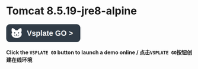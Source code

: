 # Tomcat 8.5.19-jre8-alpine

<a href="https://www.vsplate.com/?docker-compose=https://github.com/vsplate/dcenvs/tomcat/8.5.19-jre8-alpine"><img alt="VSPLATE GO" src="https://raw.githubusercontent.com/vsplate/images/master/vsgo_btn.png" width="200px"></a>

**Click the `VSPLATE GO` button to launch a demo online / 点击`VSPLATE GO`按钮创建在线环境**
